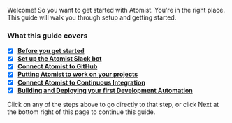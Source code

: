<!-- styles used here are from /stylesheets/extra.css -->

Welcome! So you want to get started with Atomist. You're in the right
place. This guide will walk you through setup and getting started.

### **What this guide covers**

- [x] [**Before you get started**](before-you-get-started.md)
- [x] [**Set up the Atomist Slack bot**](invite-atomist-to-slack.md)
- [x] [**Connect Atomist to GitHub**](connect-atomist-to-github.md)
- [x] [**Putting Atomist to work on your projects**](putting-atomist-to-work.md)
- [x] [**Connect Atomist to Continuous Integration**](configure-atomist-with-ci.md)
- [x] [**Building and Deploying your first Development Automation**](build-your-own-development-automation.md)

Click on any of the steps above to go directly to that step, or click
Next at the bottom right of this page to continue this guide.

